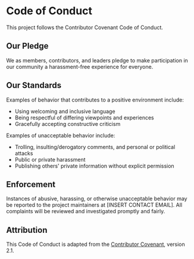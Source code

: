 # Code of Conduct

This project follows the Contributor Covenant Code of Conduct.

## Our Pledge
We as members, contributors, and leaders pledge to make participation in our
community a harassment-free experience for everyone.

## Our Standards
Examples of behavior that contributes to a positive environment include:
- Using welcoming and inclusive language
- Being respectful of differing viewpoints and experiences
- Gracefully accepting constructive criticism

Examples of unacceptable behavior include:
- Trolling, insulting/derogatory comments, and personal or political attacks
- Public or private harassment
- Publishing others' private information without explicit permission

## Enforcement
Instances of abusive, harassing, or otherwise unacceptable behavior may be
reported to the project maintainers at [INSERT CONTACT EMAIL].
All complaints will be reviewed and investigated promptly and fairly.

## Attribution
This Code of Conduct is adapted from the [Contributor Covenant](https://www.contributor-covenant.org/), version 2.1.
